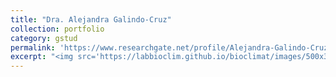 ```yaml
---
title: "Dra. Alejandra Galindo-Cruz"
collection: portfolio
category: gstud
permalink: 'https://www.researchgate.net/profile/Alejandra-Galindo-Cruz'
excerpt: "<img src='https://labbioclim.github.io/bioclimat/images/500x300.png'><br/> Soy una joven investigadora apasionada por desentrañar las repercusiones del cambio global en la distribución de las especies, con especial interés en la conservación de especies y la ecología del paisaje."
---
```

